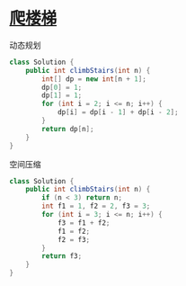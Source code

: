 # [爬楼梯](https://leetcode-cn.com/problems/climbing-stairs/)

动态规划

```java
class Solution {
    public int climbStairs(int n) {
        int[] dp = new int[n + 1];
        dp[0] = 1;
        dp[1] = 1;
        for (int i = 2; i <= n; i++) {
            dp[i] = dp[i - 1] + dp[i - 2];
        }
        return dp[n];
    }
}
```

空间压缩

```java
class Solution {
    public int climbStairs(int n) {
        if (n < 3) return n;
        int f1 = 1, f2 = 2, f3 = 3;
        for (int i = 3; i <= n; i++) {
            f3 = f1 + f2;
            f1 = f2;
            f2 = f3;
        }
        return f3;
    }
}
```

